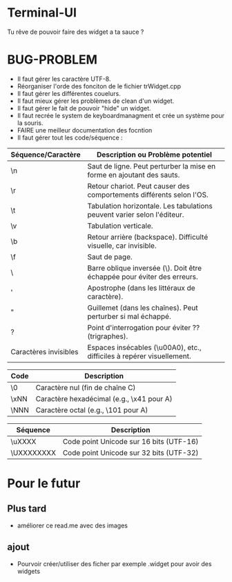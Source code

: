 # Terminal-UI
Tu rêve de pouvoir faire des widget a ta sauce ?

# BUG-PROBLEM
- Il faut gérer les caractère UTF-8.
- Réorganiser l'orde des fonciton de le fichier trWidget.cpp
- Il faut gérer les différentes couelurs.
- Il faut mieux gérer les problèmes de clean d'un widget.
- Il faut gérer le fait de pouvoir "hide" un widget.
- Il faut recrée le system de keyboardmanagment et crée un système pour la souris.
- FAIRE une meilleur documentation des focntion
- Il faut gérer tout les code/séquence :

| Séquence/Caractère | Description ou Problème potentiel                             |
|--------------------|--------------------------------------------------------------|
| \n                 | Saut de ligne. Peut perturber la mise en forme en ajoutant des sauts. |
| \r                 | Retour chariot. Peut causer des comportements différents selon l'OS. |
| \t                 | Tabulation horizontale. Les tabulations peuvent varier selon l'éditeur. |
| \v                 | Tabulation verticale.                                        |
| \b                 | Retour arrière (backspace). Difficulté visuelle, car invisible. |
| \f                 | Saut de page.                                                |
| \\                 | Barre oblique inversée (\\). Doit être échappée pour éviter des erreurs. |
| \'                 | Apostrophe (dans les littéraux de caractère).                |
| \"                 | Guillemet (dans les chaînes). Peut perturber si mal échappé. |
| \?                 | Point d'interrogation pour éviter ?? (trigraphes).           |
| Caractères invisibles | Espaces insécables (\u00A0), etc., difficiles à repérer visuellement. |


| Code     | Description                      |
|----------|----------------------------------|
| \0       | Caractère nul (fin de chaîne C) |
| \xNN     | Caractère hexadécimal (e.g., \x41 pour A) |
| \NNN     | Caractère octal (e.g., \101 pour A)        |

| Séquence    | Description                                |
|-------------|--------------------------------------------|
| \uXXXX      | Code point Unicode sur 16 bits (UTF-16)   |
| \UXXXXXXXX  | Code point Unicode sur 32 bits (UTF-32)   |


# Pour le futur
## Plus tard
- améliorer ce read.me avec des images
## ajout
- Pourvoir créer/utiliser des ficher par exemple .widget pour avoir des widgets
